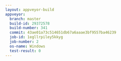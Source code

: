```yaml
---
layout: appveyor-build
appveyor:
  branch: master
  build-id: 29372578
  build-number: 341
  commit: 43ae01a73c514651db67a6aaae3bf9557ba46239
  job-id: 1egllrpiley5kkyg
  job-number: 2
  os-name: Windows
  test-result: 0
---
```

